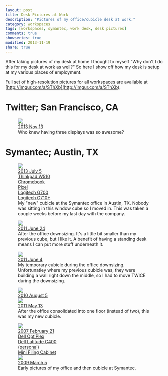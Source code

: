 ```yaml
---
layout: post
title: Desk Pictures at Work
description: "Pictures of my office/cubicle desk at work."
category: workspaces
tags: [workspaces, symantec, work desk, desk pictures]
comments: true
showseries: true
modified: 2013-11-19
share: true
---
```


After taking pictures of my desk at home I thought to myself "Why don't I do this for my desk at work as well?" So here
I show off how my desk is setup at my various places of employment.

Full set of high-resolution pictures for all workspaces are available at
[http://imgur.com/a/SThXb](http://imgur.com/a/SThXb).

# Twitter; San Francisco, CA

<figure>
    <!-- workspaces_2013-11-13_desk-work.jpg -->
    <a href="http://imgur.com/Srt4owo"><div class="annotparent"><img src="http://i.imgur.com/Srt4owol.jpg">
        <div class="annotation shadow-inverted" style="left:2%;top:2%">2013 Nov 13</div>
    </div></a>
    <figcaption>Who knew having three displays was so awesome?</figcaption>
</figure>

# Symantec; Austin, TX

<figure>
    <!-- workspaces_2013-07-05_desk-work.jpg -->
    <a href="http://imgur.com/fL6ZQ9G"><div class="annotparent shadow"><img src="http://i.imgur.com/fL6ZQ9Gl.jpg">
        <div class="annotation shadow-inverted" style="left:2%;top:2%">2013 July 5</div>
        <div class="annotation" style="left:40%;top:42%">Thinkpad W510</div>
        <div class="annotation" style="left:67%;top:44%">Chromebook<br />Pixel</div>
        <div class="annotation" style="left:32%;top:50%">Logitech G700</div>
        <div class="annotation" style="left:30%;top:60%">Logitech G710+</div>
    </div></a>
    <figcaption>My "new" cubicle at the Symantec office in Austin, TX. Nobody was sitting in this window cube so I
    moved in. This was taken a couple weeks before my last day with the company.</figcaption>
</figure>

<figure>
    <!-- workspaces_2011-06-24_desk-work.jpg -->
    <a href="http://imgur.com/krGiG"><div class="annotparent"><img src="http://i.imgur.com/krGiGl.jpg">
        <div class="annotation shadow-inverted" style="left:2%;top:2%">2011 June 24</div>
    </div></a>
    <figcaption>After the office downsizing. It's a little bit smaller than my previous cube, but I like it. A benefit
    of having a standing desk means I can put more stuff underneath it.</figcaption>
</figure>

<figure>
    <!-- workspaces_2011-06-04_desk-work.jpg -->
    <a href="http://imgur.com/lzVz2"><div class="annotparent"><img src="http://i.imgur.com/lzVz2l.jpg">
        <div class="annotation shadow-inverted" style="left:2%;top:2%">2011 June 4</div>
    </div></a>
    <figcaption>My temporary cubicle during the office downsizing.  Unfortunatley where my previous cubicle was, they
    were building a wall right down the middle, so I had to move TWICE during the downsizing.</figcaption>
</figure>

<figure class="half">
    <!-- workspaces_2010-08-05_desk-work.jpg -->
    <a href="http://imgur.com/Sb8AG"><div class="annotparent"><img src="http://i.imgur.com/Sb8AGm.jpg">
        <div class="annotation shadow-inverted" style="left:2%;top:2%">2010 August 5</div>
    </div></a>
    <!-- workspaces_2011-05-13_desk-work.jpg -->
    <a href="http://imgur.com/3PK0f"><div class="annotparent"><img src="http://i.imgur.com/3PK0fm.jpg">
        <div class="annotation shadow-inverted" style="left:2%;top:2%">2011 May 13</div>
    </div></a>
    <figcaption>After the office consolidated into one floor (instead of two), this was my new cubicle.</figcaption>
</figure>

<figure class="half">
    <!-- workspaces_2007-02-21_desk-work.jpg -->
    <a href="http://imgur.com/rtiSO"><div class="annotparent"><img src="http://i.imgur.com/rtiSOm.jpg">
        <div class="annotation shadow-inverted" style="left:2%;top:2%">2007 February 21</div>
        <div class="annotation shadow-inverted" style="left:30%;top:40%">Dell OptiPlex</div>
        <div class="annotation shadow-inverted" style="left:2%;top:50%">Dell Latitude C400<br />(personal)</div>
        <div class="annotation shadow-inverted" style="left:2%;top:90%">Mini Filing Cabinet</div>
    </div></a>
    <!-- workspaces_2009-03-05-desk-work.jpg -->
    <a href="http://imgur.com/xCDHe"><div class="annotparent"><img src="http://i.imgur.com/xCDHem.jpg">
        <div class="annotation shadow-inverted" style="left:2%;top:2%">2009 March 5</div>
    </div></a>
    <figcaption>Early pictures of my office and then cubicle at Symantec.</figcaption>
</figure>

